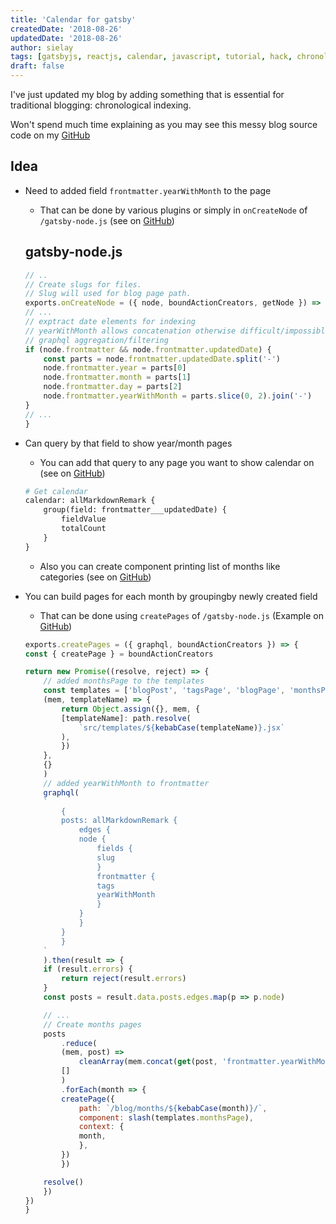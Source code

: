 ```yaml
---
title: 'Calendar for gatsby'
createdDate: '2018-08-26'
updatedDate: '2018-08-26'
author: sielay
tags: [gatsbyjs, reactjs, calendar, javascript, tutorial, hack, chronology, indexing, graphql]
draft: false
---
```


I've just updated my blog by adding something that is essential for traditional blogging:
chronological indexing.

Won't spend much time explaining as you may see this messy blog source code on
my [GitHub](https://github.com/sielay/sielay.com)

## Idea

 * Need to added field `frontmatter.yearWithMonth` to the page
    * That can be done by various plugins or simply in `onCreateNode` of `/gatsby-node.js` (see on [GitHub](https://github.com/sielay/sielay.com/blob/master/gatsby-node.js#L33))
    ## gatsby-node.js
    ```javascript
    // ..
    // Create slugs for files.
    // Slug will used for blog page path.
    exports.onCreateNode = ({ node, boundActionCreators, getNode }) => {
    // ...
    // exptract date elements for indexing
    // yearWithMonth allows concatenation otherwise difficult/impossible while
    // graphql aggregation/filtering
    if (node.frontmatter && node.frontmatter.updatedDate) {
        const parts = node.frontmatter.updatedDate.split('-')
        node.frontmatter.year = parts[0]
        node.frontmatter.month = parts[1]
        node.frontmatter.day = parts[2]
        node.frontmatter.yearWithMonth = parts.slice(0, 2).join('-')
    }
    // ...
    }
    ```
 * Can query by that field to show year/month pages
    * You can add that query to any page you want to show calendar on (see on [GitHub](https://github.com/sielay/sielay.com/blob/master/src/templates/blog-page.jsx#L16))
    ```graphql
    # Get calendar
    calendar: allMarkdownRemark {
        group(field: frontmatter___updatedDate) {
            fieldValue
            totalCount
        }
    }
    ```
    * Also you can create component printing list of months like categories (see on [GitHub](https://github.com/sielay/sielay.com/blob/master/src/components/Calendar.jsx))
 * You can build pages for each month by groupingby newly created field
    * That can be done using `createPages` of `/gatsby-node.js` (Example on [GitHub](https://github.com/sielay/sielay.com/blob/master/gatsby-node.js#L126))

    ```javascript
    exports.createPages = ({ graphql, boundActionCreators }) => {
    const { createPage } = boundActionCreators

    return new Promise((resolve, reject) => {
        // added monthsPage to the templates
        const templates = ['blogPost', 'tagsPage', 'blogPage', 'monthsPage'].reduce(
        (mem, templateName) => {
            return Object.assign({}, mem, {
            [templateName]: path.resolve(
                `src/templates/${kebabCase(templateName)}.jsx`
            ),
            })
        },
        {}
        )
        // added yearWithMonth to frontmatter
        graphql(
        `
            {
            posts: allMarkdownRemark {
                edges {
                node {
                    fields {
                    slug
                    }
                    frontmatter {
                    tags
                    yearWithMonth
                    }
                }
                }
            }
            }
        `
        ).then(result => {
        if (result.errors) {
            return reject(result.errors)
        }
        const posts = result.data.posts.edges.map(p => p.node)

        // ...
        // Create months pages
        posts
            .reduce(
            (mem, post) =>
                cleanArray(mem.concat(get(post, 'frontmatter.yearWithMonth'))),
            []
            )
            .forEach(month => {
            createPage({
                path: `/blog/months/${kebabCase(month)}/`,
                component: slash(templates.monthsPage),
                context: {
                month,
                },
            })
            })

        resolve()
        })
    })
    }
    ```
